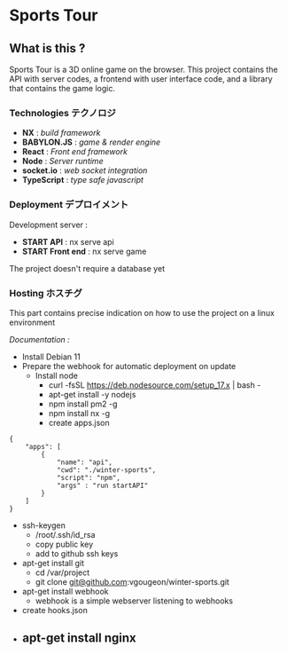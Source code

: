 # Sports Tour
## What is this ?
Sports Tour is a 3D online game on the browser. This project contains the API with server codes, a frontend with user interface code, and a library that contains the game logic.

### **Technologies** テクノロジ
- **NX** : *build framework*
- **BABYLON.JS** : *game & render engine*
- **React** : *Front end framework*
- **Node** : *Server runtime*
- **socket.io** : *web socket integration*
- **TypeScript** : *type safe javascript*
  
### **Deployment** デプロイメント
Development server :
- **START API** : nx serve api
- **START Front end** : nx serve game

The project doesn't require a database yet

### **Hosting** ホスチグ
This part contains precise indication on how to use the project on a linux environment

*Documentation :*

- Install Debian 11
- Prepare the webhook for automatic deployment on update
  - Install node
    - curl -fsSL https://deb.nodesource.com/setup_17.x | bash -
    - apt-get install -y nodejs
    - npm install pm2 -g
    - npm install nx -g
    - create apps.json
```
{
    "apps": [
        {
            "name": "api",
            "cwd": "./winter-sports",
            "script": "npm",
            "args" : "run startAPI"
        }
    ]
}
```
  - ssh-keygen
    - /root/.ssh/id_rsa
    - copy public key
    - add to github ssh keys
  - apt-get install git
    - cd /var/project
    - git clone git@github.com:vgougeon/winter-sports.git
  - apt-get install webhook
    - webhook is a simple webserver listening to webhooks
  - create hooks.json
  - apt-get install nginx
    - 